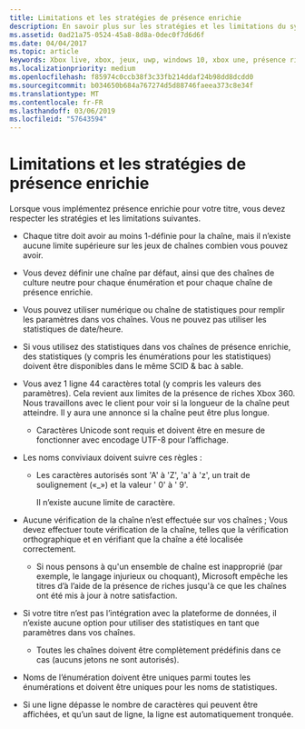 ```yaml
---
title: Limitations et les stratégies de présence enrichie
description: En savoir plus sur les stratégies et les limitations du système de présence de riches Xbox Live.
ms.assetid: 0ad21a75-0524-45a8-8d8a-0dec0f7d6d6f
ms.date: 04/04/2017
ms.topic: article
keywords: Xbox live, xbox, jeux, uwp, windows 10, xbox une, présence riche, stratégies
ms.localizationpriority: medium
ms.openlocfilehash: f85974c0ccb38f3c33fb214ddaf24b98dd8dcdd0
ms.sourcegitcommit: b034650b684a767274d5d88746faeea373c8e34f
ms.translationtype: MT
ms.contentlocale: fr-FR
ms.lasthandoff: 03/06/2019
ms.locfileid: "57643594"
---
```

# <a name="rich-presence-policies-and-limitations"></a>Limitations et les stratégies de présence enrichie

Lorsque vous implémentez présence enrichie pour votre titre, vous devez respecter les stratégies et les limitations suivantes.

-   Chaque titre doit avoir au moins 1-définie pour la chaîne, mais il n’existe aucune limite supérieure sur les jeux de chaînes combien vous pouvez avoir.
-   Vous devez définir une chaîne par défaut, ainsi que des chaînes de culture neutre pour chaque énumération et pour chaque chaîne de présence enrichie.
-   Vous pouvez utiliser numérique ou chaîne de statistiques pour remplir les paramètres dans vos chaînes. Vous ne pouvez pas utiliser les statistiques de date/heure.
-   Si vous utilisez des statistiques dans vos chaînes de présence enrichie, des statistiques (y compris les énumérations pour les statistiques) doivent être disponibles dans le même SCID & bac à sable.
-   Vous avez 1 ligne 44 caractères total (y compris les valeurs des paramètres). Cela revient aux limites de la présence de riches Xbox 360. Nous travaillons avec le client pour voir si la longueur de la chaîne peut atteindre. Il y aura une annonce si la chaîne peut être plus longue.
    -   Caractères Unicode sont requis et doivent être en mesure de fonctionner avec encodage UTF-8 pour l’affichage.
-   Les noms conviviaux doivent suivre ces règles :
    -   Les caractères autorisés sont 'A' à 'Z', 'a' à 'z', un trait de soulignement («\_») et la valeur ' 0' à ' 9'.

        Il n’existe aucune limite de caractère.

-   Aucune vérification de la chaîne n’est effectuée sur vos chaînes ; Vous devez effectuer toute vérification de la chaîne, telles que la vérification orthographique et en vérifiant que la chaîne a été localisée correctement.
    -   Si nous pensons à qu'un ensemble de chaîne est inapproprié (par exemple, le langage injurieux ou choquant), Microsoft empêche les titres d’à l’aide de la présence de riches jusqu'à ce que les chaînes ont été mis à jour à notre satisfaction.
-   Si votre titre n’est pas l’intégration avec la plateforme de données, il n’existe aucune option pour utiliser des statistiques en tant que paramètres dans vos chaînes.
    -   Toutes les chaînes doivent être complètement prédéfinis dans ce cas (aucuns jetons ne sont autorisés).
-   Noms de l’énumération doivent être uniques parmi toutes les énumérations et doivent être uniques pour les noms de statistiques.
-   Si une ligne dépasse le nombre de caractères qui peuvent être affichées, et qu’un saut de ligne, la ligne est automatiquement tronquée.
